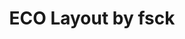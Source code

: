 ---
layout: layouts/keymapdb_entry.njk
OS: []
keymap_author: fsck
firmware: QMK
hasHomeRowMods: False
hasLetterOnThumb: False
hasVerticalCombos: False
thumb: https://i.imgur.com/Sb8n8B0.png
imageDate: idk
keyCount: 56
keyboard: ECO
languages: ['English']
layerCount: 2
title: "ECO Layout by fsck"
split: False
stagger: ortholinear
summary: 
url: https://github.com/fsck/qmk_firmware/tree/master/keyboards/eco/keymaps/fsck
writeup: https://github.com/fsck/qmk_firmware/tree/master/keyboards/eco/keymaps/fsck/readme.md
---